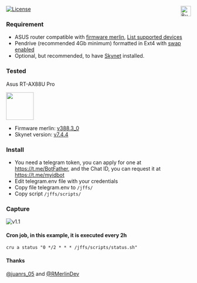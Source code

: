 [![License](https://img.shields.io/github/license/AzagraMac/telegramInfoASUS.svg?style=for-the-badge&color=yellow)](LICENSE) <a href="https://www.paypal.com/paypalme/azagramac" target="_blank"><img src="https://www.nopcommerce.com/images/thumbs/0005707_paypalme-payment-method.png" alt="Buy Me A Coffee" style="height: 28px !important;" align="right" /></a><br/>

### Requirement
- ASUS router compatible with [firmware merlin](https://www.asuswrt-merlin.net), [List supported devices](https://github.com/RMerl/asuswrt-merlin.ng/wiki/Supported-Devices)
- Pendrive (recommended 4Gb minimum) formatted in Ext4 with [swap enabled](https://azagramac.gitbook.io/myblog/asus-router/habilitar-swap)
- Optional, but recommended, to have [Skynet](https://azagramac.gitbook.io/myblog/asus-router/instalar-skynet) installed.

### Tested
Asus RT-AX88U Pro

<img src="https://github.com/AzagraMac/telegramInfoASUS/assets/571796/aaa1ae76-c3bb-4aea-a86c-af3348fa5396" style="height: 75px" /></a>

- Firmware merlin: [v388.3_0](https://onedrive.live.com/?authkey=%21AJLLKAY%2D%2D4EBqDo&id=CCE5625ED3599CE0%2121144&cid=CCE5625ED3599CE0)
- Skynet version: [v7.4.4](https://github.com/Adamm00/IPSet_ASUS)

### Install
- You need a telegram token, you can apply for one at https://t.me/BotFather, and the Chat ID, you can request it at https://t.me/myidbot
- Edit telegram.env file with your credentials
- Copy file telegram.env to `/jffs/`
- Copy script `/jffs/scripts/`

### Capture
![v1.1](https://github.com/AzagraMac/telegramInfoASUS/assets/571796/653f0ae7-d6ab-4385-9d87-1a703d0d0f0f)


#### Cron job, in this example, it is executed every 2h
```
cru a status "0 */2 * * * /jffs/scripts/status.sh"
```

#### Thanks
[@juanrs_05](https://twitter.com/juanrs_05) and [@RMerlinDev](https://twitter.com/RMerlinDev)
